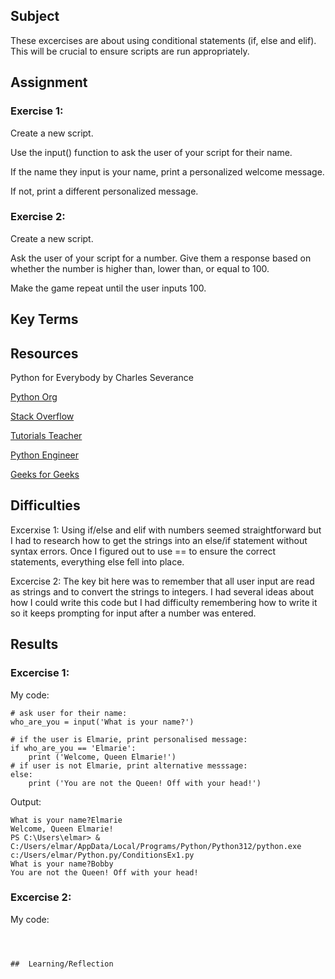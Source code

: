 ##  Subject

These excercises are about using conditional statements (if, else and elif).  This will be crucial to ensure scripts are run appropriately.

##  Assignment

### Exercise 1:

Create a new script.

Use the input() function to ask the user of your script for their name.

If the name they input is your name, print a personalized welcome message. 

If not, print a different personalized message.



###  Exercise 2:

Create a new script.

Ask the user of your script for a number. Give them a response based on whether the number is higher than, lower than, or equal to 100.

Make the game repeat until the user inputs 100.


##  Key Terms

##  Resources

Python for Everybody by Charles Severance

[Python Org](https://discuss.python.org/t/input-in-if-else-statements/41197)

[Stack Overflow](https://stackoverflow.com/questions/26695649/creating-if-else-statements-dependent-on-user-input)

[Tutorials Teacher](https://www.tutorialsteacher.com/articles/convert-input-to-number-in-python)

[Python Engineer](https://www.python-engineer.com/posts/ask-user-for-input/)

[Geeks for Geeks](https://www.geeksforgeeks.org/taking-multiple-inputs-from-user-in-python/)



##  Difficulties
Excerxise 1:  Using if/else and elif with numbers seemed straightforward but I had to research how to get the strings into an else/if statement without syntax errors.  Once I figured out to use == to ensure the correct statements, everything else fell into place.

Excercise 2:  The key bit here was to remember that all user input are read as strings and to convert the strings to integers. I had several ideas about how I could write this code but I had difficulty remembering how to write it so it keeps prompting for input after a number was entered.

##  Results

### Excercise 1:

My code:
```
# ask user for their name:
who_are_you = input('What is your name?')

# if the user is Elmarie, print personalised message:
if who_are_you == 'Elmarie':
    print ('Welcome, Queen Elmarie!')
# if user is not Elmarie, print alternative messsage:
else: 
    print ('You are not the Queen! Off with your head!')
```

Output:

```
What is your name?Elmarie
Welcome, Queen Elmarie!
PS C:\Users\elmar> & C:/Users/elmar/AppData/Local/Programs/Python/Python312/python.exe c:/Users/elmar/Python.py/ConditionsEx1.py
What is your name?Bobby
You are not the Queen! Off with your head!
```

### Excercise 2:

My code:
```



##  Learning/Reflection
